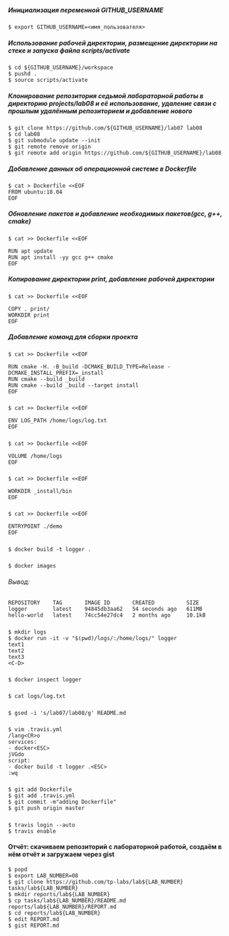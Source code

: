 ##### Инициализация переменной GITHUB_USERNAME
```
$ export GITHUB_USERNAME=<имя_пользователя>
```
##### Использование рабочей директории, размещение директории на стеке и запуска файла scripts/activate
```
$ cd ${GITHUB_USERNAME}/workspace
$ pushd .
$ source scripts/activate
```
##### Клонирование репозитория седьмой лабораторной работы в директорию projects/lab08 и её использование, удаление связи с прошлым удалённым репозиторием и добавление нового
```
$ git clone https://github.com/${GITHUB_USERNAME}/lab07 lab08
$ cd lab08
$ git submodule update --init
$ git remote remove origin
$ git remote add origin https://github.com/${GITHUB_USERNAME}/lab08
```
##### Добавление данных об операционной системе в Dockerfile
```
$ cat > Dockerfile <<EOF
FROM ubuntu:18.04
EOF
```
##### Обновление пакетов и добавление необходимых пакетов(gcc, g++, cmake)
```
$ cat >> Dockerfile <<EOF

RUN apt update
RUN apt install -yy gcc g++ cmake
EOF
```
##### Копирование директории print, добавление рабочей директории
```
$ cat >> Dockerfile <<EOF

COPY . print/
WORKDIR print
EOF
```
##### Добавление команд для сборки проекта
```
$ cat >> Dockerfile <<EOF

RUN cmake -H. -B_build -DCMAKE_BUILD_TYPE=Release -DCMAKE_INSTALL_PREFIX=_install
RUN cmake --build _build
RUN cmake --build _build --target install
EOF
```
#####
```
$ cat >> Dockerfile <<EOF

ENV LOG_PATH /home/logs/log.txt
EOF
```
#####
```
$ cat >> Dockerfile <<EOF

VOLUME /home/logs
EOF
```
#####
```
$ cat >> Dockerfile <<EOF

WORKDIR _install/bin
EOF
```
#####
```
$ cat >> Dockerfile <<EOF

ENTRYPOINT ./demo
EOF
```
#####
```
$ docker build -t logger .
```
#####
```
$ docker images
```
###### Вывод:
```
REPOSITORY    TAG       IMAGE ID       CREATED          SIZE
logger        latest    94845db3aa62   54 seconds ago   611MB
hello-world   latest    74cc54e27dc4   2 months ago     10.1kB
```
#####
```
$ mkdir logs
$ docker run -it -v "$(pwd)/logs/:/home/logs/" logger
text1
text2
text3
<C-D>
```
#####
```
$ docker inspect logger
```
#####
```
$ cat logs/log.txt
```
#####
```
$ gsed -i 's/lab07/lab08/g' README.md
```
#####
```
$ vim .travis.yml
/lang<CR>o
services:
- docker<ESC>
jVGdo
script:
- docker build -t logger .<ESC>
:wq
```
#####
```
$ git add Dockerfile
$ git add .travis.yml
$ git commit -m"adding Dockerfile"
$ git push origin master
```
##### 
```
$ travis login --auto
$ travis enable
```
#### Отчёт: скачиваем репозиторий с лабораторной работой, создаём в нём отчёт и загружаем через gist
```
$ popd
$ export LAB_NUMBER=08
$ git clone https://github.com/tp-labs/lab${LAB_NUMBER} tasks/lab${LAB_NUMBER}
$ mkdir reports/lab${LAB_NUMBER}
$ cp tasks/lab${LAB_NUMBER}/README.md reports/lab${LAB_NUMBER}/REPORT.md
$ cd reports/lab${LAB_NUMBER}
$ edit REPORT.md
$ gist REPORT.md
```
